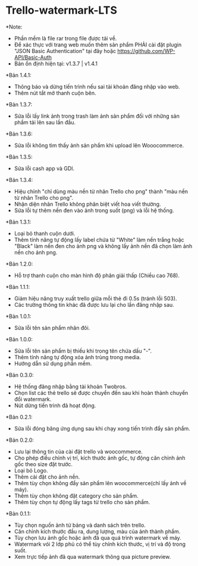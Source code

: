 # Trello-watermark-LTS
*Note: 
- Phần mềm là file rar trong file được tải về.
- Để xác thực với trang web muốn thêm sản phẩm PHẢI cài đặt plugin "JSON Basic Authentication" tại đây hoặc https://github.com/WP-API/Basic-Auth
- Bản ổn định hiện tại: v1.3.7 | v1.4.1

*Bản 1.4.1:
- Thông báo và dừng tiến trình nếu sai tài khoản đăng nhập vào web.
- Thêm nút tắt mở thanh cuộn bên.

*Bản 1.3.7:
- Sửa lỗi lấy link ảnh trong trash làm ảnh sản phẩm đối với những sản phẩm tải lên sau lần đầu.

*Bản 1.3.6:
- Sửa lỗi không tìm thấy ảnh sản phẩm khi upload lên Wooocommerce.

*Bản 1.3.5:
- Sửa lỗi cash app và GDI.

*Bản 1.3.4:
- Hiệu chỉnh "chỉ dùng màu nền từ nhãn Trello cho png" thành "màu nền từ nhãn Trello cho png".
- Nhận diện nhãn Trello không phân biệt viết hoa viết thường.
- Sửa lỗi tự thêm nền đen vào ảnh trong suốt (png) và lỗi hệ thống.

*Bản 1.3.1:
- Loại bỏ thanh cuộn dưới.
- Thêm tính năng tự động lấy label chứa từ "White" làm nền trắng hoặc "Black" làm nền đen cho ảnh png và không lấy ảnh nền đã chọn làm ảnh nền cho ảnh png.

*Bản 1.2.0:
- Hỗ trợ thanh cuộn cho màn hình độ phân giải thấp (Chiều cao 768).

*Bản 1.1.1:
- Giảm hiệu năng truy xuất trello giữa mỗi thẻ đi 0.5s (tránh lỗi 503).
- Các trường thông tin khác đã được lưu lại cho lần đăng nhập sau.

*Bản 1.0.1:
- Sửa lỗi tên sản phẩm nhân đôi.

*Bản 1.0.0:
- Sửa lỗi tên sản phẩm bị thiếu khi trong tên chứa dấu "-".
- Thêm tính năng tự động xóa ảnh trùng trong media.
- Hướng dẫn sử dụng phần mềm.

*Bản 0.3.0:
- Hệ thống đăng nhập bằng tài khoản Twobros.
- Chọn list các thẻ trello sẽ được chuyển đến sau khi hoàn thành chuyển đổi watermark.
- Nút dừng tiến trình đã hoạt động.

*Bản 0.2.1:
- Sửa lỗi đóng băng ứng dụng sau khi chạy xong tiến trình đẩy sản phẩm.

*Bản 0.2.0:
- Lưu lại thông tin của cài đặt trello và woocommerce.
- Cho phép điều chỉnh vị trí, kích thước ảnh gốc, tự động căn chỉnh ảnh gốc theo size đặt trước.
- Loại bỏ Logo.
- Thêm cài đặt cho ảnh nền.
- Thêm tùy chọn không đẩy sản phẩm lên woocommerce(chỉ lấy ảnh về máy).
- Thêm tùy chọn không đặt category cho sản phẩm.
- Thêm tùy chọn tự động lấy tags từ trello cho sản phẩm.

*Bản 0.1.1:
- Tùy chọn nguồn ảnh từ bảng và danh sách trên trello.
- Căn chỉnh kích thước đầu ra, dung lượng, màu  của ảnh thành phẩm.
- Tùy chọn lưu ảnh gốc hoặc ảnh đã qua quá trình watermark về máy.
- Watermark vói 2 lớp phủ có thể tùy chỉnh kích thước, vị trí và độ trong suốt.
- Xem trực tiếp ảnh đã qua watermark thông qua picture preview.
